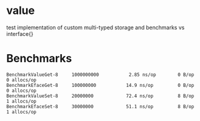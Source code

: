 # value

test implementation of custom multi-typed storage and benchmarks vs interface{}

# Benchmarks
```
BenchmarkValueGet-8   	1000000000	         2.85 ns/op	       0 B/op	       0 allocs/op
BenchmarkEfaceGet-8   	100000000	        14.9 ns/op	       0 B/op	       0 allocs/op
BenchmarkValueSet-8   	20000000	        72.4 ns/op	       8 B/op	       1 allocs/op
BenchmarkEfaceSet-8   	30000000	        51.1 ns/op	       8 B/op	       1 allocs/op
```
